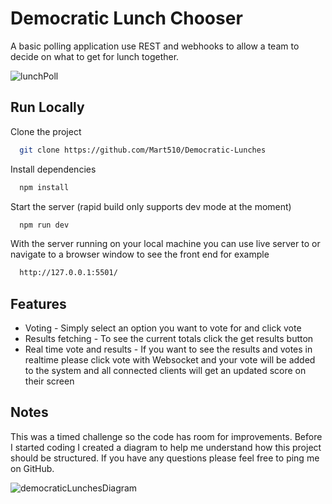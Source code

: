 
# Democratic Lunch Chooser

A basic polling application use REST and webhooks to allow a team to decide on what to get for lunch together.

![lunchPoll](https://github.com/Mart510/Democratic-Lunches/assets/62957166/36b3c322-d781-43ab-a58a-fb6e6c7587ea)

## Run Locally

Clone the project

```bash
  git clone https://github.com/Mart510/Democratic-Lunches
```



Install dependencies

```bash
  npm install
```

Start the server (rapid build only supports dev mode at the moment)

```bash
  npm run dev
```

With the server running on your local machine you can use live server to or navigate to a browser window to see the front end for example

```bash
  http://127.0.0.1:5501/
```
## Features

- Voting - Simply select an option you want to vote for and click vote
- Results fetching - To see the current totals click the get results button
- Real time vote and results - If you want to see the results and votes in realtime please click vote with Websocket and your vote will be added to the system and all connected clients will get an updated score on their screen



## Notes

This was a timed challenge so the code has room for improvements. Before I started coding I created a diagram to help me understand how this project should be structured. If you have any questions please feel free to ping me on GitHub.

![democraticLunchesDiagram](https://github.com/Mart510/Democratic-Lunches/assets/62957166/718366c3-9e1a-4288-8cc8-e50a26a73e42)
